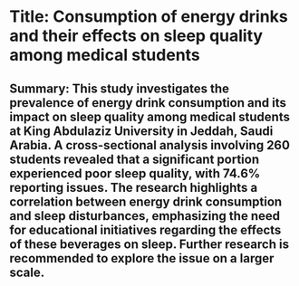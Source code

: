 # Title: Consumption of energy drinks and their effects on sleep quality among medical students

## Summary: This study investigates the prevalence of energy drink consumption and its impact on sleep quality among medical students at King Abdulaziz University in Jeddah, Saudi Arabia. A cross-sectional analysis involving 260 students revealed that a significant portion experienced poor sleep quality, with 74.6% reporting issues. The research highlights a correlation between energy drink consumption and sleep disturbances, emphasizing the need for educational initiatives regarding the effects of these beverages on sleep. Further research is recommended to explore the issue on a larger scale.